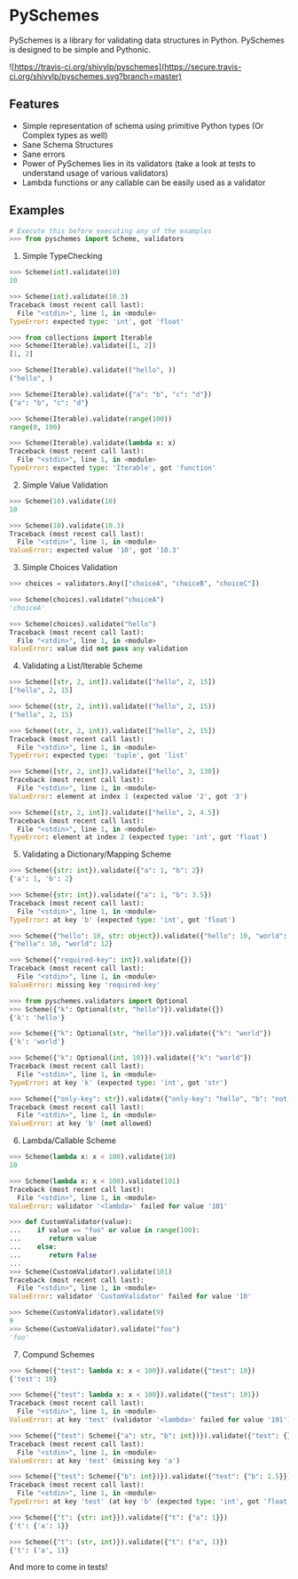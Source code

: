 # PySchemes
PySchemes is a library for validating data structures in Python. PySchemes is designed to be simple and Pythonic.

![https://travis-ci.org/shivylp/pyschemes](https://secure.travis-ci.org/shivylp/pyschemes.svg?branch=master)



## Features
* Simple representation of schema using primitive Python types (Or Complex types as well)
* Sane Schema Structures
* Sane errors
* Power of PySchemes lies in its validators (take a look at tests to understand usage of various validators)
* Lambda functions or any callable can be easily used as a validator

## Examples

```python
# Execute this before executing any of the examples
>>> from pyschemes import Scheme, validators
```

1. Simple TypeChecking
```python
>>> Scheme(int).validate(10)
10

>>> Scheme(int).validate(10.3)
Traceback (most recent call last):
  File "<stdin>", line 1, in <module>
TypeError: expected type: 'int', got 'float'

>>> from collections import Iterable
>>> Scheme(Iterable).validate([1, 2])
[1, 2]

>>> Scheme(Iterable).validate(("hello", ))
("hello", )

>>> Scheme(Iterable).validate({"a": "b", "c": "d"})
{"a": "b", "c": "d"}

>>> Scheme(Iterable).validate(range(100))
range(0, 100)

>>> Scheme(Iterable).validate(lambda x: x)
Traceback (most recent call last):
  File "<stdin>", line 1, in <module>
TypeError: expected type: 'Iterable', got 'function'
```

2. Simple Value Validation
```python
>>> Scheme(10).validate(10)
10

>>> Scheme(10).validate(10.3)
Traceback (most recent call last):
  File "<stdin>", line 1, in <module>
ValueError: expected value '10', got '10.3'
```

3. Simple Choices Validation
```python
>>> choices = validators.Any(["choiceA", "choiceB", "choiceC"])

>>> Scheme(choices).validate("choiceA")
'choiceA'

>>> Scheme(choices).validate("hello")
Traceback (most recent call last):
  File "<stdin>", line 1, in <module>
ValueError: value did not pass any validation
```

4. Validating a List/Iterable Scheme

```python
>>> Scheme([str, 2, int]).validate(["hello", 2, 15])
["hello", 2, 15]

>>> Scheme((str, 2, int)).validate(("hello", 2, 15))
("hello", 2, 15)

>>> Scheme((str, 2, int)).validate(["hello", 2, 15])
Traceback (most recent call last):
  File "<stdin>", line 1, in <module>
TypeError: expected type: 'tuple', got 'list'

>>> Scheme([str, 2, int]).validate(["hello", 3, 130])
Traceback (most recent call last):
  File "<stdin>", line 1, in <module>
ValueError: element at index 1 (expected value '2', got '3')

>>> Scheme([str, 2, int]).validate(["hello", 2, 4.5])
Traceback (most recent call last):
  File "<stdin>", line 1, in <module>
TypeError: element at index 2 (expected type: 'int', got 'float')
```


5. Validating a Dictionary/Mapping Scheme
```python
>>> Scheme({str: int}).validate({"a": 1, "b": 2})
{'a': 1, 'b': 2}

>>> Scheme({str: int}).validate({"a": 1, "b": 3.5})
Traceback (most recent call last):
  File "<stdin>", line 1, in <module>
TypeError: at key 'b' (expected type: 'int', got 'float')

>>> Scheme({"hello": 10, str: object}).validate({"hello": 10, "world": 12})
{"hello": 10, "world": 12}

>>> Scheme({"required-key": int}).validate({})
Traceback (most recent call last):
  File "<stdin>", line 1, in <module>
ValueError: missing key 'required-key'

>>> from pyschemes.validators import Optional
>>> Scheme({"k": Optional(str, "hello")}).validate({})
{'k': 'hello'}

>>> Scheme({"k": Optional(str, "hello")}).validate({"k": "world"})
{'k': 'world'}

>>> Scheme({"k": Optional(int, 10)}).validate({"k": "world"})
Traceback (most recent call last):
  File "<stdin>", line 1, in <module>
TypeError: at key 'k' (expected type: 'int', got 'str')

>>> Scheme({"only-key": str}).validate({"only-key": "hello", "b": "not-allowed"})
Traceback (most recent call last):
  File "<stdin>", line 1, in <module>
ValueError: at key 'b' (not allowed)
```


6. Lambda/Callable Scheme
```python
>>> Scheme(lambda x: x < 100).validate(10)
10

>>> Scheme(lambda x: x < 100).validate(101)
Traceback (most recent call last):
  File "<stdin>", line 1, in <module>
ValueError: validator '<lambda>' failed for value '101'

>>> def CustomValidator(value):
...    if value == "foo" or value in range(100):
...       return value
...    else:
...       return False
...
>>> Scheme(CustomValidator).validate(101)
Traceback (most recent call last):
  File "<stdin>", line 1, in <module>
ValueError: validator 'CustomValidator' failed for value '10'

>>> Scheme(CustomValidator).validate(9)
9
>>> Scheme(CustomValidator).validate("foo")
'foo'
```


7. Compund Schemes
```python
>>> Scheme({"test": lambda x: x < 100}).validate({"test": 10})
{'test': 10}

>>> Scheme({"test": lambda x: x < 100}).validate({"test": 101})
Traceback (most recent call last):
  File "<stdin>", line 1, in <module>
ValueError: at key 'test' (validator '<lambda>' failed for value '101')

>>> Scheme({"test": Scheme({"a": str, "b": int})}).validate({"test": {}})
Traceback (most recent call last):
  File "<stdin>", line 1, in <module>
ValueError: at key 'test' (missing key 'a')

>>> Scheme({"test": Scheme({"b": int})}).validate({"test": {"b": 1.5}})
Traceback (most recent call last):
  File "<stdin>", line 1, in <module>
TypeError: at key 'test' (at key 'b' (expected type: 'int', got 'float'))

>>> Scheme({"t": {str: int}}).validate({"t": {"a": 1}})
{'t': {'a': 1}}

>>> Scheme({"t": (str, int)}).validate({"t": ("a", 1)})
{'t': ('a', 1)}
```

And more to come in tests!
